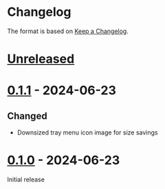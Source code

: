 # Changelog

The format is based on [Keep a Changelog][keep-a-changelog].

[keep-a-changelog]: https://keepachangelog.com/en/1.0.0/

# [Unreleased]

[Unreleased]: https://github.com/ericswpark/korstick/compare/0.1.1...HEAD

# [0.1.1] - 2024-06-23

## Changed

- Downsized tray menu icon image for size savings

[0.1.1]: https://github.com/ericswpark/korstick/compare/0.1.0...0.1.1

# [0.1.0] - 2024-06-23

Initial release

[0.1.0]: https://github.com/ericswpark/korstick/compare/731d5343d67224e84b503c446313f787fa694227...0.1.0
